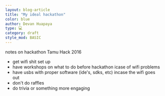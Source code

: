 ```yaml
---
layout: blog-article
title: "My ideal hackathon"
color: blue
author: Devan Huapaya
type: 💻
category: draft
style_mod: BASIC
---
```


notes on hackathon Tamu Hack 2016
- get wifi shit set up
- have workshops on what to do before hackathon icase of wifi problems
- have usbs with proper software (ide's, sdks, etc) incase the wifi goes out
- don't do raffles
- do trivia or something more engaging
